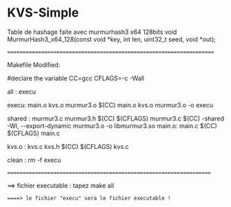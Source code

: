 # KVS-Simple
Table de hashage faite avec murmurhash3 x64 128bits
void MurmurHash3_x64_128(const void *key, int len, uint32_t seed, void *out);

	===================================================================
  Makefile Modified:

#declare the variable 
CC=gcc
CFLAGS=-c -Wall

all : execu

execu: main.o kvs.o murmur3.o
	$(CC) main.o kvs.o murmur3.o -o execu

shared : murmur3.c murmur3.h
	$(CC) $(CFLAGS) murmur3.c
	$(CC) -shared -Wl, --export-dynamic murmur3.o -o libmurmur3.so
main.o: main.c
	$(CC) $(CFLAGS) main.c

kvs.o : kvs.c kvs.h
	$(CC) $(CFLAGS) kvs.c

clean :
	rm -f execu
	
	==================================================================

==> fichier executable : tapez make all
			
	====> le fichier "execu" sera le fichier executable ! 
